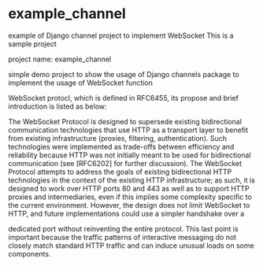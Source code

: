 # example_channel
example of Django channel project to implement WebSocket
This is a sample project

project name: example_channel

simple demo project to show the usage of Django channels package
to implement the usage of WebSocket function

WebSocket protocl, which is defined in RFC6455, its propose and brief
introduction is listed as below:

The WebSocket Protocol is designed to supersede existing
   bidirectional communication technologies that use HTTP as a transport
   layer to benefit from existing infrastructure (proxies, filtering,
   authentication).  Such technologies were implemented as trade-offs
   between efficiency and reliability because HTTP was not initially
   meant to be used for bidirectional communication (see [RFC6202] for
   further discussion).  The WebSocket Protocol attempts to address the
   goals of existing bidirectional HTTP technologies in the context of
   the existing HTTP infrastructure; as such, it is designed to work
   over HTTP ports 80 and 443 as well as to support HTTP proxies and
   intermediaries, even if this implies some complexity specific to the
   current environment.  However, the design does not limit WebSocket to
   HTTP, and future implementations could use a simpler handshake over a

   dedicated port without reinventing the entire protocol.  This last
   point is important because the traffic patterns of interactive
   messaging do not closely match standard HTTP traffic and can induce
   unusual loads on some components.
